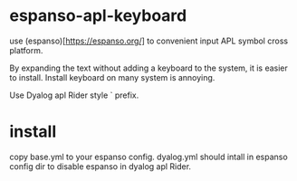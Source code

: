 # espanso-apl-keyboard

use (espanso)[https://espanso.org/] to convenient input 
APL symbol cross platform.

By expanding the text without adding a keyboard to the system, it is easier to install.
Install keyboard on many system is annoying.

Use Dyalog apl Rider style ` prefix.

# install
copy base.yml to your espanso config.
dyalog.yml should intall in espanso config dir to disable espanso in dyalog apl Rider.

